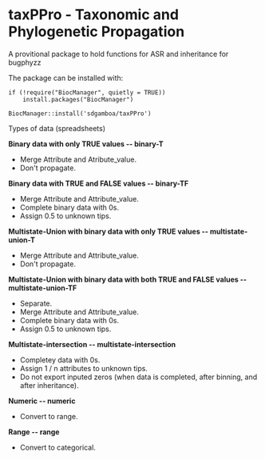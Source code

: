 # taxPPro - Taxonomic and Phylogenetic Propagation

A provitional package to hold functions for ASR and inheritance
for bugphyzz


The package can be installed with:

```
if (!require("BiocManager", quietly = TRUE))
    install.packages("BiocManager")

BiocManager::install('sdgamboa/taxPPro')
```


Types of data (spreadsheets)

**Binary data with only TRUE values -- binary-T**
+ Merge Attribute and Atribute_value.
+ Don't propagate.
 
**Binary data with TRUE and FALSE values -- binary-TF**
+ Merge Attribute and Attribute_value.
+ Complete binary data with 0s.
+ Assign 0.5 to unknown tips.

**Multistate-Union with binary data with only TRUE values -- multistate-union-T**
+ Merge Attribute and Attribute_value.
+ Don't propagate.

**Multistate-Union with binary data with both TRUE and FALSE values -- multistate-union-TF**
+ Separate.
+ Merge Attribute and Attribute_value.
+ Complete binary data with 0s.
+ Assign 0.5 to unknown tips.

**Multistate-intersection -- multistate-intersection**
+ Completey data with 0s.
+ Assign 1 / n attributes to unknown tips.
+ Do not export inputed zeros (when data is completed, after binning, and after inheritance).

**Numeric -- numeric**
+ Convert to range.

**Range -- range**
+ Convert to categorical.
